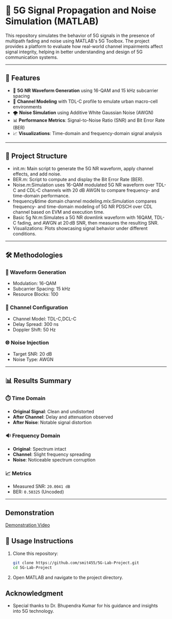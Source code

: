 # 📡 5G Signal Propagation and Noise Simulation (MATLAB)

This repository simulates the behavior of 5G signals in the presence of multipath fading and noise using MATLAB's 5G Toolbox. The project provides a platform to evaluate how real-world channel impairments affect signal integrity, helping in better understanding and design of 5G communication systems.

---

## 🚀 Features

- 📶 **5G NR Waveform Generation** using 16-QAM and 15 kHz subcarrier spacing
- 🌆 **Channel Modeling** with TDL-C profile to emulate urban macro-cell environments
- 🌪️ **Noise Simulation** using Additive White Gaussian Noise (AWGN)
- 📊 **Performance Metrics**: Signal-to-Noise Ratio (SNR) and Bit Error Rate (BER)
- 📈 **Visualizations**: Time-domain and frequency-domain signal analysis

---

## 📁 Project Structure

- init.m: Main script to generate the 5G NR waveform, apply channel effects, and add noise.
- BER.m: Script to compute and display the Bit Error Rate (BER).
- Noise.m:Simulation uses 16-QAM modulated 5G NR waveform over TDL-C and CDL-C channels with 20 dB AWGN to compare frequency- and time-domain performance.
- frequency&time domain channel modeling.mlx:Simulation compares frequency- and time-domain modeling of 5G NR PDSCH over CDL channel based on EVM and execution time.
- Basic 5g Nr.m:Simulates a 5G NR downlink waveform with 16QAM, TDL-C fading, and AWGN at 20 dB SNR, then measures the resulting SNR.
- Visualizations: Plots showcasing signal behavior under different conditions.


---

## 🛠️ Methodologies

### 🔷 Waveform Generation
- Modulation: 16-QAM
- Subcarrier Spacing: 15 kHz
- Resource Blocks: 100

### 📡 Channel Configuration
- Channel Model: TDL-C,DCL-C
- Delay Spread: 300 ns
- Doppler Shift: 50 Hz

### 🌐 Noise Injection
- Target SNR: 20 dB
- Noise Type: AWGN

---


## 📊 Results Summary

### ⏱️ Time Domain
- **Original Signal**: Clean and undistorted
- **After Channel**: Delay and attenuation observed
- **After Noise**: Notable signal distortion

### 🔉 Frequency Domain
- **Original**: Spectrum intact
- **Channel**: Slight frequency spreading
- **Noise**: Noticeable spectrum corruption

### 📈 Metrics
- Measured SNR: `20.0041 dB`
- BER: `0.50325` (Uncoded)

---

## Demonstration
[Demonstration Video](https://drive.google.com/file/d/1RjNZSSpA9CF_9GutW7tKal4fv7QLgrMR/view?usp=sharing)

## 🧪 Usage Instructions

1. Clone this repository:
   ```bash
   git clone https://github.com/smit455/5G-Lab-Project.git
   cd 5G-Lab-Project

2. Open MATLAB and navigate to the project directory.


## Acknowledgment
- Special thanks to Dr. Bhupendra Kumar for his guidance and insights into 5G technology.
